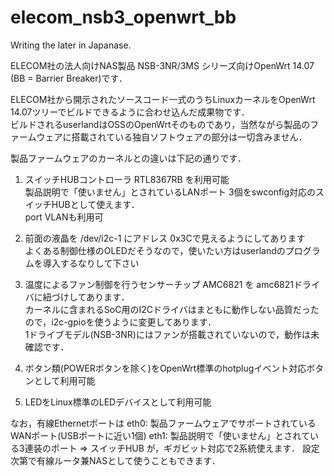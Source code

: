 # elecom_nsb3_openwrt_bb
Writing the later in Japanase.

ELECOM社の法人向けNAS製品 NSB-3NR/3MS シリーズ向けOpenWrt 14.07 (BB = Barrier Breaker)です．

ELECOM社から開示されたソースコード一式のうちLinuxカーネルをOpenWrt 14.07ツリーでビルドできるように合わせ込んだ成果物です．<BR>
ビルドされるuserlandはOSSのOpenWrtそのものであり，当然ながら製品のファームウェアに搭載されている独自ソフトウェアの部分は一切含みません．

製品ファームウェアのカーネルとの違いは下記の通りです．

1) スイッチHUBコントローラ RTL8367RB を利用可能<BR>
   製品説明で「使いません」とされているLANポート 3個をswconfig対応のスイッチHUBとして使えます．<BR>
   port VLANも利用可<BR>

2) 前面の液晶を /dev/i2c-1 にアドレス 0x3Cで見えるようにしてあります<BR>
   よくある制御仕様のOLEDだそうなので，使いたい方はuserlandのプログラムを導入するなりして下さい

3) 温度によるファン制御を行うセンサーチップ AMC6821 を amc6821ドライバに紐づけしてあります．<BR>
   カーネルに含まれるSoC用のI2Cドライバはまともに動作しない品質だったので，i2c-gpioを使うように変更してあります．<BR>
   1ドライブモデル(NSB-3NR)にはファンが搭載されていないので，動作は未確認です．

4) ボタン類(POWERボタンを除く)をOpenWrt標準のhotplugイベント対応ボタンとして利用可能

5) LEDをLinux標準のLEDデバイスとして利用可能


なお，有線Ethernetポートは
eth0: 製品ファームウェアでサポートされているWANポート(USBポートに近い1個)
eth1: 製品説明で「使いません」とされている3連装のポート => スイッチHUB
が，ギガビット対応で2系統使えます．
設定次第で有線ルータ兼NASとして使うこともできます．
